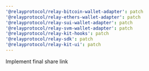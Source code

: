 ```yaml
---
'@relayprotocol/relay-bitcoin-wallet-adapter': patch
'@relayprotocol/relay-ethers-wallet-adapter': patch
'@relayprotocol/relay-sui-wallet-adapter': patch
'@relayprotocol/relay-svm-wallet-adapter': patch
'@relayprotocol/relay-kit-hooks': patch
'@relayprotocol/relay-sdk': patch
'@relayprotocol/relay-kit-ui': patch
---
```


Implement final share link
